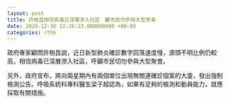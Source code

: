 ```yaml
---
layout: post
title: 許樹昌相信病毒已深層滲入社區　籲市民勿參與大型聚會
date: 2020-12-30 12:26:23.000000000 +08:00
categories: rthk
---
```


政府專家顧問許樹昌說，近日新型肺炎確診數字回落速度慢，源頭不明比例仍較高，相信病毒已深層滲入社區，呼籲市民切勿參與大型聚會。

另外，政府宣布，將向兩星期內有兩個單位出現無關連確診個案的大廈，發出強制檢測公告。呼吸系統科專科醫生梁子超認為，如果有足夠的檢測和動員能力，就應採取有關措施。
